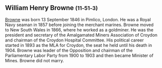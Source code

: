 
## William Henry Browne <small>(11‑51‑3)</small>  
<!--   include using   --8<-- "snippets/william-henry-browne.md"   -->

[Browne](https://adb.anu.edu.au/biography/browne-william-henry-5395) was born 13 September 1846 in Pimlico, London. He was a Royal Navy seaman in 1857 before joining the merchant marines. Browne moved to New South Wales in 1866, where he worked as a goldminer. He was the president and secretary of the Amalgamated Miners Association of Croydon and chairman of the Croydon Hospital Committee. His political career started in 1893 as the MLA for Croydon, the seat he held until his death in 1904. Browne was leader of the Opposition and chairman of the Parliamentary Labor Party from 1900 to 1903 and then became Minister of Mines. Browne did not marry.
